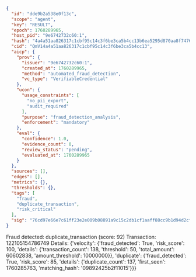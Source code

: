 ```json
{
  "id": "dde9b2a538e0f13c",
  "scope": "agent",
  "key": "RESULT",
  "epoch": 1760289965,
  "host_pid": "9e6742732c60:1",
  "hash": "4a4a51aa826317c1cbf95c14c3f6be3ca5b4cc13b6ea5295d870aa8f7476fd1c",
  "cid": "QmV14a4a51aa826317c1cbf95c14c3f6be3ca5b4cc13",
  "aicp": {
    "prov": {
      "issuer": "9e6742732c60:1",
      "created_at": 1760289965,
      "method": "automated_fraud_detection",
      "vc_type": "VerifiableCredential"
    },
    "ucon": {
      "usage_constraints": [
        "no_pii_export",
        "audit_required"
      ],
      "purpose": "fraud_detection_analysis",
      "enforcement": "mandatory"
    },
    "eval": {
      "confidence": 1.0,
      "evidence_count": 0,
      "review_status": "pending",
      "evaluated_at": 1760289965
    }
  },
  "sources": [],
  "edges": [],
  "metrics": {},
  "thresholds": {},
  "tags": [
    "fraud",
    "duplicate_transaction",
    "risk_critical"
  ],
  "sig": "76cd97e66e7c61ff23e2e009b08891a9c15c2db1cf1aaff88cc9b1d94d2cf218"
}
```

Fraud detected: duplicate_transaction (score: 92)
Transaction: 122105154786749
Details: {'velocity': {'fraud_detected': True, 'risk_score': 100, 'details': {'transaction_count': 138, 'threshold': 50, 'total_amount': 60602838, 'amount_threshold': 10000000}}, 'duplicate': {'fraud_detected': True, 'risk_score': 85, 'details': {'duplicate_count': 137, 'first_seen': 1760285763, 'matching_hash': '09892425b2f11015'}}}
